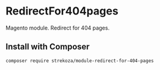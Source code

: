# RedirectFor404pages
Magento module. Redirect for 404 pages.

## Install with Composer 
`composer require strekoza/module-redirect-for-404-pages`
